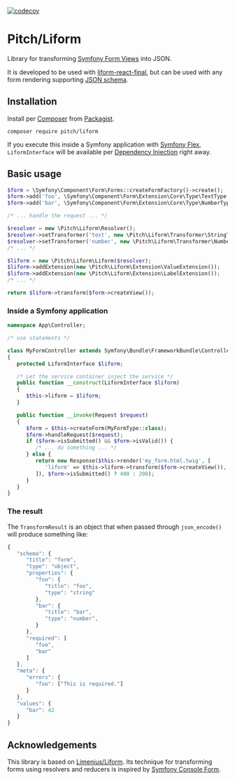[![codecov](https://codecov.io/gh/ph-fritsche/liform/branch/master/graph/badge.svg)](https://codecov.io/gh/ph-fritsche/liform)

# Pitch/Liform

Library for transforming [Symfony Form Views](https://symfony.com/doc/current/components/form.html) into JSON.

It is developed to be used with [liform-react-final](https://www.npmjs.com/package/liform-react-final), but can be used with any form rendering supporting [JSON schema](http://json-schema.org/).

## Installation

Install per [Composer](https://getcomposer.org/) from [Packagist](https://packagist.org/packages/pitch/liform).
```
composer require pitch/liform
```

If you execute this inside a Symfony application with [Symfony Flex](https://symfony.com/doc/current/setup/flex.html),
`LiformInterface` will be available per [Dependency Injection](https://symfony.com/doc/current/service_container.html#injecting-services-config-into-a-service) right away.

## Basic usage

```php
$form = \Symfony\Component\Form\Forms::createFormFactory()->create();
$form->add('foo', \Symfony\Component\Form\Extension\Core\Type\TextType::class);
$form->add('bar', \Symfony\Component\Form\Extension\Core\Type\NumberType::class);

/* ... handle the request ... */

$resolver = new \Pitch\Liform\Resolver();
$resolver->setTransformer('text', new \Pitch\Liform\Transformer\StringTransformer());
$resolver->setTransformer('number', new \Pitch\Liform\Transformer\NumberTransformer());
/* ... */

$liform = new \Pitch\Liform\Liform($resolver);
$liform->addExtension(new \Pitch\Liform\Extension\ValueExtension());
$liform->addExtension(new \Pitch\Liform\Extension\LabelExtension());
/* ... */

return $liform->transform($form->createView());
```

### Inside a Symfony application

```php
namespace App\Controller;

/* use statements */

class MyFormController extends Symfony\Bundle\FrameworkBundle\Controller\AbstractController
{
   protected LiformInterface $liform;

   /* Let the service container inject the service */
   public function __construct(LiformInterface $liform)
   {
      $this->liform = $liform;
   }

   public function __invoke(Request $request)
   {
      $form = $this->createForm(MyFormType::class);
      $form->handleRequest($request);
      if ($form->isSubmitted() && $form->isValid()) {
         /* ... do something ... */
      } else {
         return new Response($this->render('my_form.html.twig', [
            'liform' => $this->liform->transform($form->createView()),
         ]), $form->isSubmitted() ? 400 : 200);
      }
   }
}
```

### The result

The `TransformResult` is an object that when passed through `json_encode()` will produce something like:
```js
{
   "schema": {
      "title": "form",
      "type": "object",
      "properties": {
         "foo": {
            "title": "foo",
            "type": "string"
         },
         "bar": {
            "title": "bar",
            "type": "number",
         }
      },
      "required": [
         "foo",
         "bar"
      ]
   },
   "meta": {
      "errors": {
         "foo": ["This is required."]
      }
   },
   "values": {
      "bar": 42
   }
}
```

## Acknowledgements

This library is based on [Limenius/Liform](https://github.com/Limenius/Liform).
Its technique for transforming forms using resolvers and reducers is inspired by [Symfony Console Form](https://github.com/matthiasnoback/symfony-console-form).
